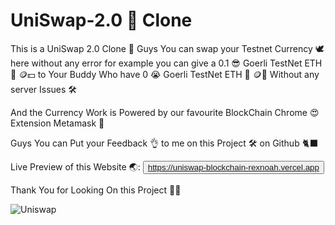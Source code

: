 # UniSwap-2.0 🦄 Clone

This is a UniSwap 2.0 Clone 🦄 Guys You can swap your Testnet Currency 🕊️ here without any error
for example you can give a 0.1 😎 Goerli TestNet ETH 🦍 🪙💵 to Your Buddy Who have 0 😭 Goerli TestNet ETH 🦍 🪙💸 Without any server Issues 🛠️

And the Currency Work is Powered by our favourite BlockChain Chrome 😍 Extension Metamask 🦊

Guys You can Put your Feedback 👌 to me on this Project 🛠️ on Github 🐈‍⬛

Live Preview of this Website 🌏: <button>https://uniswap-blockchain-rexnoah.vercel.app</button>

Thank You for Looking On this Project 👀🙏

![Uniswap](https://user-images.githubusercontent.com/109780452/222709558-ba2989c6-a493-4282-99a2-5301d78f1fee.jpg)
